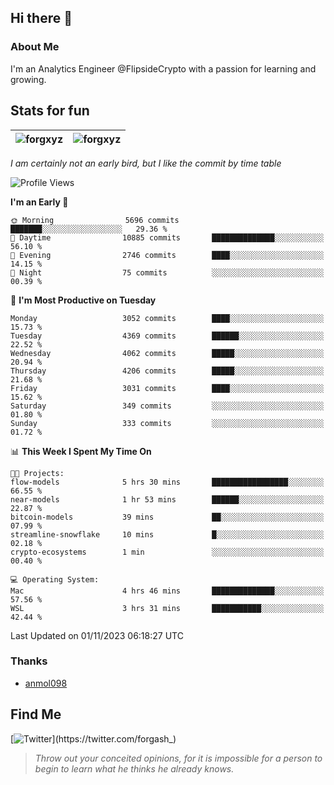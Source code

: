 ## Hi there 👋

### About Me

I'm an Analytics Engineer @FlipsideCrypto with a passion for learning and growing.
  
## Stats for fun

| <img align="center" src="https://github-readme-streak-stats.herokuapp.com/?user=forgxyz&theme=tokyonight" alt="forgxyz" /> | <img align="center" src="https://github-readme-stats.vercel.app/api?username=forgxyz&theme=tokyonight&show_icons=true" alt="forgxyz" /> |
| ------------- |------------- |

*I am certainly not an early bird, but I like the commit by time table*  

<!--START_SECTION:waka-->
![Profile Views](http://img.shields.io/badge/Profile%20Views-0-blue)

**I'm an Early 🐤** 

```text
🌞 Morning                5696 commits        ███████░░░░░░░░░░░░░░░░░░   29.36 % 
🌆 Daytime                10885 commits       ██████████████░░░░░░░░░░░   56.10 % 
🌃 Evening                2746 commits        ████░░░░░░░░░░░░░░░░░░░░░   14.15 % 
🌙 Night                  75 commits          ░░░░░░░░░░░░░░░░░░░░░░░░░   00.39 % 
```
📅 **I'm Most Productive on Tuesday** 

```text
Monday                   3052 commits        ████░░░░░░░░░░░░░░░░░░░░░   15.73 % 
Tuesday                  4369 commits        ██████░░░░░░░░░░░░░░░░░░░   22.52 % 
Wednesday                4062 commits        █████░░░░░░░░░░░░░░░░░░░░   20.94 % 
Thursday                 4206 commits        █████░░░░░░░░░░░░░░░░░░░░   21.68 % 
Friday                   3031 commits        ████░░░░░░░░░░░░░░░░░░░░░   15.62 % 
Saturday                 349 commits         ░░░░░░░░░░░░░░░░░░░░░░░░░   01.80 % 
Sunday                   333 commits         ░░░░░░░░░░░░░░░░░░░░░░░░░   01.72 % 
```


📊 **This Week I Spent My Time On** 

```text
🐱‍💻 Projects: 
flow-models              5 hrs 30 mins       █████████████████░░░░░░░░   66.55 % 
near-models              1 hr 53 mins        ██████░░░░░░░░░░░░░░░░░░░   22.87 % 
bitcoin-models           39 mins             ██░░░░░░░░░░░░░░░░░░░░░░░   07.99 % 
streamline-snowflake     10 mins             █░░░░░░░░░░░░░░░░░░░░░░░░   02.18 % 
crypto-ecosystems        1 min               ░░░░░░░░░░░░░░░░░░░░░░░░░   00.40 % 

💻 Operating System: 
Mac                      4 hrs 46 mins       ██████████████░░░░░░░░░░░   57.56 % 
WSL                      3 hrs 31 mins       ███████████░░░░░░░░░░░░░░   42.44 % 
```


 Last Updated on 01/11/2023 06:18:27 UTC
<!--END_SECTION:waka-->

### Thanks
 - [anmol098](https://github.com/anmol098/waka-readme-stats/)
  
## Find Me
[![Twitter](https://img.shields.io/twitter/url/https/twitter.com/forgash_.svg?style=social&label=Follow%20%40forgash_)](https://twitter.com/forgash_)


> *Throw out your conceited opinions, for it is impossible for a person to begin to learn what he thinks he already knows.* 
